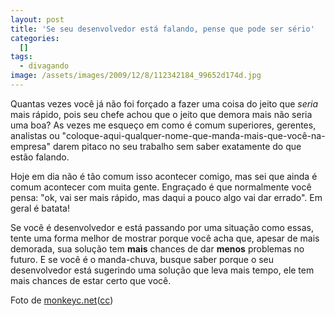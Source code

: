 ```yaml
--- 
layout: post
title: 'Se seu desenvolvedor está falando, pense que pode ser sério'
categories: 
  []
tags:
  - divagando
image: /assets/images/2009/12/8/112342184_99652d174d.jpg
---
```


Quantas vezes você já não foi forçado a fazer uma coisa do jeito que *seria* mais rápido, pois seu chefe achou que o jeito que demora mais não seria uma boa? As vezes me esqueço em como é comum superiores, gerentes, analistas ou "coloque\-aqui\-qualquer\-nome\-que\-manda\-mais\-que\-você\-na\-empresa" darem pitaco no seu trabalho sem saber exatamente do que estão falando. 

Hoje em dia não é tão comum isso acontecer comigo, mas sei que ainda é comum acontecer com muita gente. Engraçado é que normalmente você pensa: "ok, vai ser mais rápido, mas daqui a pouco algo vai dar errado". Em geral é batata!

Se você é desenvolvedor e está passando por uma situação como essas, tente uma forma melhor de mostrar porque você acha que, apesar de mais demorada, sua solução tem **mais** chances de dar **menos** problemas no futuro. E se você é o manda-chuva, busque saber porque o seu desenvolvedor está sugerindo uma solução que leva mais tempo, ele tem mais chances de estar certo que você.

Foto de [monkeyc.net](http://www.flickr.com/photos/monkeyc/)([cc](http://creativecommons.org/licenses/by/2.0/deed.en))
